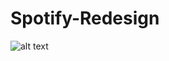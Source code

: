 # Spotify-Redesign

![alt text](https://cdn.discordapp.com/attachments/771766413563002920/936424464047026196/127.0.0.1_5500_index.html_usernameLoginafasfsapasswordLoginasfasfasfas.png)
